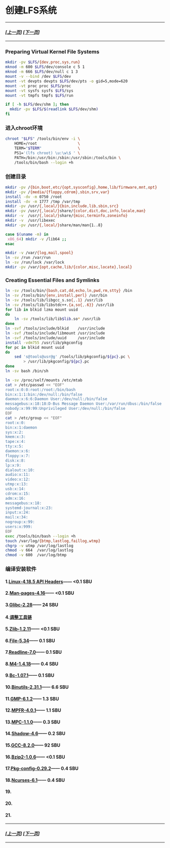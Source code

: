 # 创建LFS系统
------------------------------------------------
#### *[[上一页](002-prepare-tmp-system.md)] [[下一页](004-configure-lfs-system.md)]*
------------------------------------------------
### Preparing Virtual Kernel File Systems
```bash
mkdir -pv $LFS/{dev,proc,sys,run}
mknod -m 600 $LFS/dev/console c 5 1
mknod -m 666 $LFS/dev/null c 1 3
mount -v --bind /dev $LFS/dev
mount -vt devpts devpts $LFS/dev/pts -o gid=5,mode=620
mount -vt proc proc $LFS/proc
mount -vt sysfs sysfs $LFS/sys
mount -vt tmpfs tmpfs $LFS/run

if [ -h $LFS/dev/shm ]; then
  mkdir -pv $LFS/$(readlink $LFS/dev/shm)
fi
```
### 进入chroot环境
```bash
chroot "$LFS" /tools/bin/env -i \
    HOME=/root                  \
    TERM="$TERM"                \
    PS1='(lfs chroot) \u:\w\$ ' \
    PATH=/bin:/usr/bin:/sbin:/usr/sbin:/tools/bin \
    /tools/bin/bash --login +h
```
### 创建目录
```bash
mkdir -pv /{bin,boot,etc/{opt,sysconfig},home,lib/firmware,mnt,opt}
mkdir -pv /{media/{floppy,cdrom},sbin,srv,var}
install -dv -m 0750 /root
install -dv -m 1777 /tmp /var/tmp
mkdir -pv /usr/{,local/}{bin,include,lib,sbin,src}
mkdir -pv /usr/{,local/}share/{color,dict,doc,info,locale,man}
mkdir -v  /usr/{,local/}share/{misc,terminfo,zoneinfo}
mkdir -v  /usr/libexec
mkdir -pv /usr/{,local/}share/man/man{1..8}

case $(uname -m) in
 x86_64) mkdir -v /lib64 ;;
esac

mkdir -v /var/{log,mail,spool}
ln -sv /run /var/run
ln -sv /run/lock /var/lock
mkdir -pv /var/{opt,cache,lib/{color,misc,locate},local}
```
### Creating Essential Files and Symlinks
```bash
ln -sv /tools/bin/{bash,cat,dd,echo,ln,pwd,rm,stty} /bin
ln -sv /tools/bin/{env,install,perl} /usr/bin
ln -sv /tools/lib/libgcc_s.so{,.1} /usr/lib
ln -sv /tools/lib/libstdc++.{a,so{,.6}} /usr/lib
for lib in blkid lzma mount uuid
do
    ln -sv /tools/lib/lib$lib.so* /usr/lib
done
ln -svf /tools/include/blkid    /usr/include
ln -svf /tools/include/libmount /usr/include
ln -svf /tools/include/uuid     /usr/include
install -vdm755 /usr/lib/pkgconfig
for pc in blkid mount uuid
do
    sed 's@tools@usr@g' /tools/lib/pkgconfig/${pc}.pc \
        > /usr/lib/pkgconfig/${pc}.pc
done
ln -sv bash /bin/sh

ln -sv /proc/self/mounts /etc/mtab
cat > /etc/passwd << "EOF"
root:x:0:0:root:/root:/bin/bash
bin:x:1:1:bin:/dev/null:/bin/false
daemon:x:6:6:Daemon User:/dev/null:/bin/false
messagebus:x:18:18:D-Bus Message Daemon User:/var/run/dbus:/bin/false
nobody:x:99:99:Unprivileged User:/dev/null:/bin/false
EOF
cat > /etc/group << "EOF"
root:x:0:
bin:x:1:daemon
sys:x:2:
kmem:x:3:
tape:x:4:
tty:x:5:
daemon:x:6:
floppy:x:7:
disk:x:8:
lp:x:9:
dialout:x:10:
audio:x:11:
video:x:12:
utmp:x:13:
usb:x:14:
cdrom:x:15:
adm:x:16:
messagebus:x:18:
systemd-journal:x:23:
input:x:24:
mail:x:34:
nogroup:x:99:
users:x:999:
EOF
exec /tools/bin/bash --login +h
touch /var/log/{btmp,lastlog,faillog,wtmp}
chgrp -v utmp /var/log/lastlog
chmod -v 664  /var/log/lastlog
chmod -v 600  /var/log/btmp
```
### 编译安装软件
#### 1.[Linux-4.18.5 API Headers](lfs-system/001-linux-header.md)—— <0.1 SBU
#### 2.[Man-pages-4.16](lfs-system/002-man.md)—— <0.1 SBU
#### 3.[Glibc-2.28](lfs-system/003-glibc.md)—— 24 SBU
#### 4.[调整工具链](lfs-system/004-adjust-tool.md)
#### 5.[Zlib-1.2.11](lfs-system/005-zlib.md)—— <0.1 SBU
#### 6.[File-5.34](lfs-system/006-file.md)—— 0.1 SBU
#### 7.[Readline-7.0](lfs-system/007-readline.md)—— 0.1 SBU
#### 8.[M4-1.4.18](lfs-system/008-m4.md)—— 0.4 SBU
#### 9.[Bc-1.07.1](lfs-system/009-bc.md)—— 0.1 SBU
#### 10.[Binutils-2.31.1](lfs-system/010-binutils.md)—— 6.6 SBU
#### 11.[GMP-6.1.2](lfs-system/011-gmp.md)—— 1.3 SBU
#### 12.[MPFR-4.0.1](lfs-system/012-mpfr.md)—— 1.1 SBU
#### 13.[MPC-1.1.0](lfs-system/013-mpc.md)—— 0.3 SBU
#### 14.[Shadow-4.6](lfs-system/014-shadow.md)—— 0.2 SBU
#### 15.[GCC-8.2.0](lfs-system/015-gcc.md)—— 92 SBU
#### 16.[Bzip2-1.0.6](lfs-system/016-bzip2.md)—— <0.1 SBU
#### 17.[Pkg-config-0.29.2](lfs-system/017-pkgconfig.md)—— 0.4 SBU
#### 18.[Ncurses-6.1](lfs-system/018-ncurses.md)—— 0.4 SBU
#### 19.[](lfs-system/)
#### 20.[](lfs-system/)
#### 21.[](lfs-system/)




------------------------------------------------
#### *[[上一页](002-prepare-tmp-system.md)] [[下一页](004-configure-lfs-system.md)]*
------------------------------------------------
